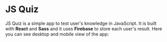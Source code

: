 # JS Quiz

JS Quiz is a simple app to test user's knowledge in JavaScript. It is built with **React** and **Sass** and it uses **Firebase** to store each user's result. Here you can see desktop and mobile view of the app:
